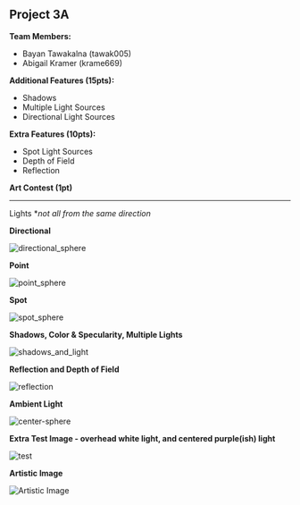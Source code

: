 ## Project 3A

**Team Members:**
- Bayan Tawakalna (tawak005)
- Abigail Kramer (krame669)


**Additional Features (15pts):**
- Shadows
- Multiple Light Sources
- Directional Light Sources


**Extra Features (10pts):**
- Spot Light Sources
- Depth of Field
- Reflection

**Art Contest (1pt)**

---

Lights **not all from the same direction*

**Directional**

![directional_sphere](https://user-images.githubusercontent.com/59031606/110731867-b4c2e780-81e8-11eb-806d-f43d1b63ffbc.png)

**Point**

![point_sphere](https://user-images.githubusercontent.com/59031606/110860730-c2c54680-8282-11eb-952e-9ded0f1e1ae5.png)

**Spot**

![spot_sphere](https://user-images.githubusercontent.com/59031606/110731959-dde37800-81e8-11eb-8965-b812c40c72d4.png)


**Shadows, Color & Specularity, Multiple Lights**

![shadows_and_light](https://user-images.githubusercontent.com/59031606/110732132-2f8c0280-81e9-11eb-8ef9-94bb92a88cad.png)

**Reflection and Depth of Field**

![reflection](https://user-images.githubusercontent.com/80165299/110856395-3401fb00-827d-11eb-965a-8d42f7fa8b71.png)

**Ambient Light**

![center-sphere](https://user-images.githubusercontent.com/80165299/110858362-9cea7280-827f-11eb-85bd-097a63962888.png)

**Extra Test Image - overhead white light, and centered purple(ish) light**

![test](https://user-images.githubusercontent.com/59031606/110863866-ee4a3000-8286-11eb-99b5-51cebd66d614.png)

**Artistic Image**

![Artistic Image](https://user-images.githubusercontent.com/80165299/110858760-14200680-8280-11eb-920b-d0e6fcd5f3c3.png)
